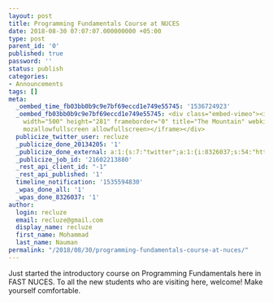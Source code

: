 ```yaml
---
layout: post
title: Programming Fundamentals Course at NUCES
date: 2018-08-30 07:07:07.000000000 +05:00
type: post
parent_id: '0'
published: true
password: ''
status: publish
categories:
- Announcements
tags: []
meta:
  _oembed_time_fb03bb0b9c9e7bf69eccd1e749e55745: '1536724923'
  _oembed_fb03bb0b9c9e7bf69eccd1e749e55745: <div class="embed-vimeo"><iframe src="https://player.vimeo.com/video/22439234?app_id=122963"
    width="500" height="281" frameborder="0" title="The Mountain" webkitallowfullscreen
    mozallowfullscreen allowfullscreen></iframe></div>
  publicize_twitter_user: recluze
  _publicize_done_20134205: '1'
  _publicize_done_external: a:1:{s:7:"twitter";a:1:{i:8326037;s:54:"https://twitter.com/recluze/status/1034985856216457216";}}
  _publicize_job_id: '21602213880'
  _rest_api_client_id: "-1"
  _rest_api_published: '1'
  timeline_notification: '1535594830'
  _wpas_done_all: '1'
  _wpas_done_8326037: '1'
author:
  login: recluze
  email: recluze@gmail.com
  display_name: recluze
  first_name: Mohammad
  last_name: Nauman
permalink: "/2018/08/30/programming-fundamentals-course-at-nuces/"
---
```

Just started the introductory course on Programming Fundamentals here in FAST NUCES. To all the new students who are visiting here, welcome! Make yourself comfortable.

